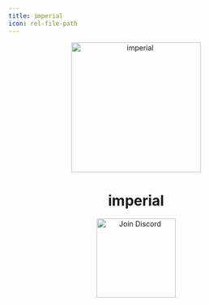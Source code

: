 ```yaml
---
title: imperial
icon: rel-file-path	
---
```


<div align="center">
  <img src="https://slattist.fastflags.space/slattist.png" width="256" alt="imperial">

<h1 align="center">imperial</h1>
<a href="https://discord.gg/6zqNQTSkrg">
  <img src="https://img.shields.io/discord/1241247795470536725?logo=discord&logoColor=white&label=discord&color=4d3dff" width="156" alt="Join Discord">
  </a>
